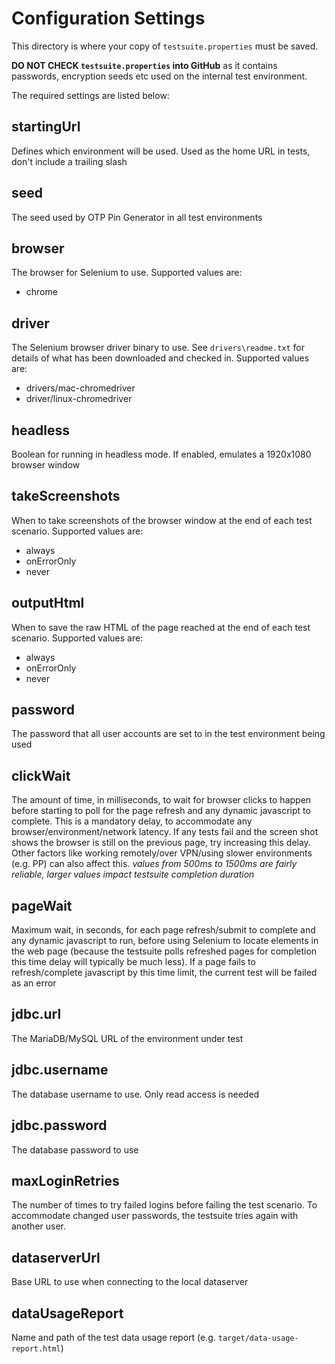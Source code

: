 # Configuration Settings

This directory is where your copy of ```testsuite.properties``` must be saved. 

**DO NOT CHECK ```testsuite.properties``` into GitHub** as it contains passwords, encryption seeds etc used on the internal test environment.

The required settings are listed below:
 
## startingUrl
Defines which environment will be used.
Used as the home URL in tests, don't include a trailing slash 

## seed
The seed used by OTP Pin Generator in all test environments

## browser
The browser for Selenium to use.
Supported values are: 

* chrome

## driver
The Selenium browser driver binary to use. See ```drivers\readme.txt``` for details of what has been downloaded and checked in.
Supported values are:

* drivers/mac-chromedriver
* driver/linux-chromedriver

## headless
Boolean for running in headless mode. If enabled, emulates a 1920x1080 browser window

## takeScreenshots
When to take screenshots of the browser window at the end of each test scenario.
Supported values are: 

* always
* onErrorOnly
* never

## outputHtml
When to save the raw HTML of the page reached at the end of each test scenario.
Supported values are: 

* always
* onErrorOnly
* never

## password
The password that all user accounts are set to in the test environment being used

## clickWait
The amount of time, in milliseconds, to wait for browser clicks to happen before starting to poll for the page refresh
and any dynamic javascript to complete. This is a mandatory delay, to accommodate any browser/environment/network
latency. If any tests fail and the screen shot shows the browser is still on the previous page, try increasing this
delay. Other factors like working remotely/over VPN/using slower environments (e.g. PP) can also affect this.
*values from 500ms to 1500ms are fairly reliable, larger values impact testsuite completion duration*

## pageWait
Maximum wait, in seconds, for each page refresh/submit to complete and any dynamic javascript to run, before using
Selenium to locate elements in the web page (because the testsuite polls refreshed pages for completion this time
delay will typically be much less). If a page fails to refresh/complete javascript by this time limit, the current
test will be failed as an error

## jdbc.url
The MariaDB/MySQL URL of the environment under test
 
## jdbc.username
The database username to use. Only read access is needed
  
## jdbc.password
The database password to use  

## maxLoginRetries
The number of times to try failed logins before failing the test scenario.
To accommodate changed user passwords, the testsuite tries again with another user.

## dataserverUrl
Base URL to use when connecting to the local dataserver

## dataUsageReport
Name and path of the test data usage report (e.g. `target/data-usage-report.html`)
